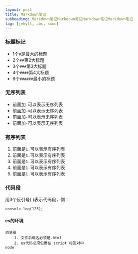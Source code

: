 ```yaml
---
layout: post
title: Markdown笔记
subheading: Markdown笔记Markdown笔记Markdown笔记Markdown笔记
tag: [jekyll, abc, xxoo]
---
```


### 标题标记
- 1个`#`是最大的标题
- 2个`##`第2大标题
- 3个`###`第3大标题
- 4个`####`第4大标题
- 6个`######`最小的标题


### 无序列表
- 前面加`-`可以表示无序列表
- 前面加`-`可以表示无序列表
- 前面加`-`可以表示无序列表
- 前面加`-`可以表示无序列表


### 有序列表
1. 前面是`1.`可以表示有序列表
1. 前面是`1.`可以表示有序列表
1. 前面是`1.`可以表示有序列表
1. 前面是`1.`可以表示有序列表
1. 前面是`1.`可以表示有序列表


### 代码段
用3个反引号(`)表示代码段，例：
```
console.log(123);
```


#### es的环境

    浏览器
        1. 文件后缀名必须是.html
        2. es代码必须包裹在 script 标签对中
    node

